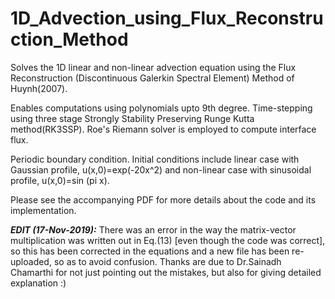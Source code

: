 # 1D_Advection_using_Flux_Reconstruction_Method

Solves the 1D linear and non-linear advection equation using the Flux Reconstruction (Discontinuous Galerkin Spectral Element) Method of Huynh(2007).

Enables computations using polynomials upto 9th degree.
Time-stepping using three stage Strongly Stability Preserving Runge Kutta method(RK3SSP).
Roe's Riemann solver is employed to compute interface flux.

Periodic boundary condition.
Initial conditions include linear case with Gaussian profile, u(x,0)=exp(-20x^2) 
and non-linear case with sinusoidal profile, u(x,0)=sin (pi x).

Please see the accompanying PDF for more details about the code and its implementation.

***EDIT (17-Nov-2019):*** 
There was an error in the way the matrix-vector multiplication was written out in Eq.(13) [even though the code was correct], so this has been corrected in the equations and a new file has been re-uploaded, so as to avoid confusion. 
Thanks are due to Dr.Sainadh Chamarthi for not just pointing out the mistakes, but also for giving detailed explanation :)
